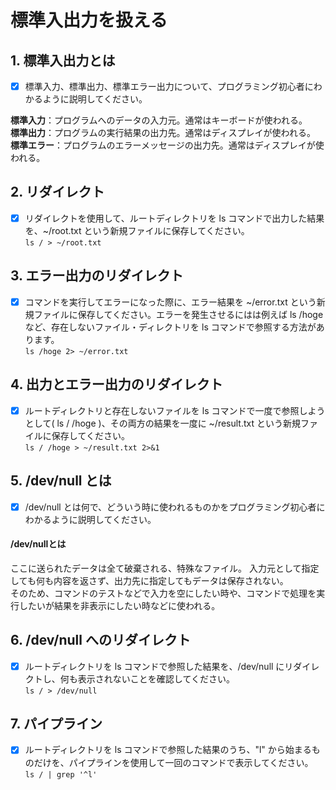 # 標準入出力を扱える

## 1. 標準入出力とは

- [x] 標準入力、標準出力、標準エラー出力について、プログラミング初心者にわかるように説明してください。  

**標準入力**：プログラムへのデータの入力元。通常はキーボードが使われる。  
**標準出力**：プログラムの実行結果の出力先。通常はディスプレイが使われる。  
**標準エラー**：プログラムのエラーメッセージの出力先。通常はディスプレイが使われる。

## 2. リダイレクト

- [x] リダイレクトを使用して、ルートディレクトリを ls コマンドで出力した結果を、~/root.txt という新規ファイルに保存してください。  
`ls / > ~/root.txt`

## 3. エラー出力のリダイレクト

- [x] コマンドを実行してエラーになった際に、エラー結果を ~/error.txt という新規ファイルに保存してください。エラーを発生させるにはは例えば ls /hoge など、存在しないファイル・ディレクトリを ls コマンドで参照する方法があります。  
`ls /hoge 2> ~/error.txt`

## 4. 出力とエラー出力のリダイレクト

- [x] ルートディレクトリと存在しないファイルを ls コマンドで一度で参照しようとして( ls / /hoge )、その両方の結果を一度に ~/result.txt という新規ファイルに保存してください。  
`ls / /hoge > ~/result.txt 2>&1`

## 5. /dev/null とは

- [x] /dev/null とは何で、どういう時に使われるものかをプログラミング初心者にわかるように説明してください。  

#### /dev/nullとは  
ここに送られたデータは全て破棄される、特殊なファイル。
入力元として指定しても何も内容を返さず、出力先に指定してもデータは保存されない。  
そのため、コマンドのテストなどで入力を空にしたい時や、コマンドで処理を実行したいが結果を非表示にしたい時などに使われる。

## 6. /dev/null へのリダイレクト

- [x] ルートディレクトリを ls コマンドで参照した結果を、/dev/null にリダイレクトし、何も表示されないことを確認してください。  
`ls / > /dev/null`

## 7. パイプライン

- [x] ルートディレクトリを ls コマンドで参照した結果のうち、"l" から始まるものだけを、パイプラインを使用して一回のコマンドで表示してください。  
`ls / | grep '^l'` 
